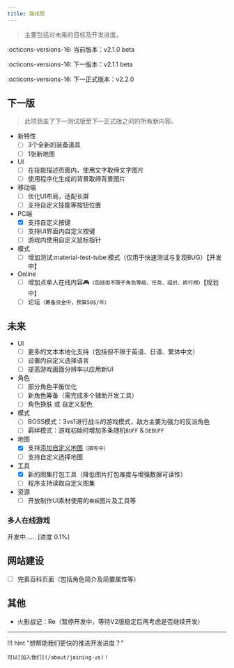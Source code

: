 ```yaml
---
title: 路线图
---
```


> 主要包括对未来的目标及开发进度。

:octicons-versions-16: 当前版本：v2.1.0 beta

:octicons-versions-16: 下一版本：v2.1.1 beta

:octicons-versions-16: 下一正式版本：v2.2.0

## 下一版

> 此项涵盖了下一测试版至下一正式版之间的所有新内容。

- 新特性
    - [ ] 3个全新的装备道具
    - [ ] 1张新地图
- UI
    - [ ] 在技能描述页面内，使用文字取缔文字图片
    - [ ] 使用程序化生成的背景取缔背景图片
- 移动端
    - [ ] 优化UI布局，适配长屏
    - [ ] 支持自定义技能等按钮位置
- PC端
    - [x] 支持自定义按键
    - [ ] 支持UI界面内自定义按键
    - [ ] 游戏内使用自定义鼠标指针
- 模式
    - [ ] 增加测试:material-test-tube:模式（仅用于快速测试与复现BUG）【开发中】
- Online
    - [ ] 增加点单人在线内容:video_game:`（包括但不限于角色等级、任务、组织、排行榜）`【规划中】
    - [ ] 论坛`（筹备资金中，预算50$/年）`

## 未来

- UI
    - [ ] 更多的文本本地化支持（包括但不限于英语、日语、繁体中文）
    - [ ] 设置内自定义选择语言
    - [ ] 提高游戏画面分辨率以应用新UI
- 角色
    - [ ] 部分角色平衡优化
    - [ ] 新角色筹备（需完成多个辅助开发工具）
    - [ ] 角色换肤 或 自定义配色
- 模式
    - [ ] BOSS模式：3vs1进行战斗的游戏模式，敌方主要为强力的反派角色
    - [ ] 羁绊模式：游戏初始时增加多条随机`BUFF` & `DEBUFF`
- 地图
    - [x] 支持[添加自定义地图](/tutorials/add-custom-map)`（撰写中）`
    - [ ] 支持自定义选择地图
- 工具
    - [x] 新的图集打包工具（降低图片打包难度与增强数据可读性）
    - [ ] 程序支持读取自定义图集
- 资源
    - [ ] 开放制作UI素材使用的`模板`图片及工具等

### 多人在线游戏

开发中...... [进度 0.1%]

## 网站建设

- [ ] 完善百科页面（包括角色简介及简要属性等）

## 其他

- 火影战记：Re（暂停开发中，等待V2版稳定后再考虑是否继续开发）

---

!!! hint "想帮助我们更快的推进开发进度？"

    可以[加入我们](/about/joining-us)！
